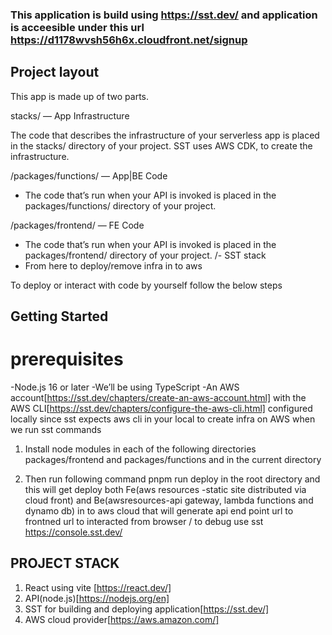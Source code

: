 ### This application is build using https://sst.dev/ and application is acceesible under this url https://d1178wvsh56h6x.cloudfront.net/signup


## Project layout
This app is made up of two parts.

stacks/ — App Infrastructure

The code that describes the infrastructure of your serverless app is placed in the stacks/ directory of your project. SST uses AWS CDK, to create the infrastructure.

/packages/functions/ — App|BE Code
  - The code that’s run when your API is invoked is placed in the packages/functions/ directory of your project.

/packages/frontend/ — FE Code
  - The code that’s run when your API is invoked is placed in the packages/frontend/ directory of your project.
/- SST stack 
  - From here to deploy/remove infra in to aws 

To deploy or interact with code by yourself follow the below steps 

## Getting Started 

# prerequisites
   -Node.js 16 or later
   -We’ll be using TypeScript
   -An AWS account[https://sst.dev/chapters/create-an-aws-account.html] with the AWS CLI[https://sst.dev/chapters/configure-the-aws-cli.html] configured locally since sst expects aws cli in your local to create infra on AWS when we run sst commands

1. Install node modules in each of the following directories packages/frontend and packages/functions and in the current directory

2. Then run following command pnpm run deploy in the root directory  and this will get deploy both Fe(aws resources -static site distributed via cloud front) and Be(awsresources-api gateway, lambda functions and dynamo db) in to aws cloud that will generate api end point url to frontned url to interacted from browser / to debug use sst https://console.sst.dev/


## PROJECT STACK
1. React using vite [https://react.dev/]
2. API(node.js)[https://nodejs.org/en]
3. SST for building and deploying application[https://sst.dev/]
4. AWS cloud provider[https://aws.amazon.com/]